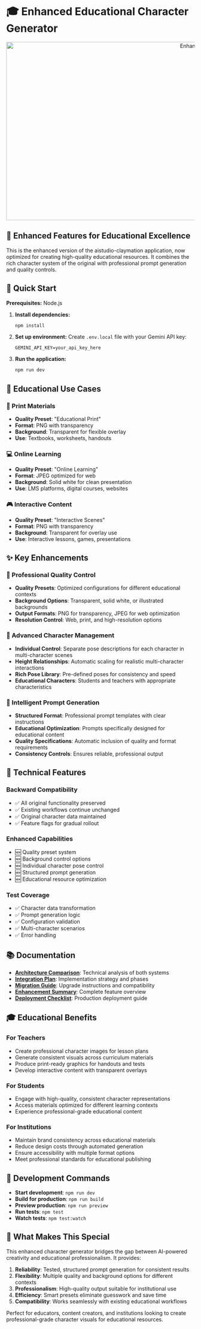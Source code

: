 # 🎓 Enhanced Educational Character Generator

<div align="center">
<img width="1200" height="475" alt="Enhanced Educational Character Generator" src="https://github.com/user-attachments/assets/0aa67016-6eaf-458a-adb2-6e31a0763ed6" />
</div>

## 🌟 Enhanced Features for Educational Excellence

This is the enhanced version of the aistudio-claymation application, now optimized for creating high-quality educational resources. It combines the rich character system of the original with professional prompt generation and quality controls.

## 🚀 Quick Start

**Prerequisites:** Node.js

1. **Install dependencies:**
   ```bash
   npm install
   ```

2. **Set up environment:**
   Create `.env.local` file with your Gemini API key:
   ```
   GEMINI_API_KEY=your_api_key_here
   ```

3. **Run the application:**
   ```bash
   npm run dev
   ```

## 🎯 Educational Use Cases

### 📖 Print Materials
- **Quality Preset**: "Educational Print"
- **Format**: PNG with transparency
- **Background**: Transparent for flexible overlay
- **Use**: Textbooks, worksheets, handouts

### 💻 Online Learning
- **Quality Preset**: "Online Learning"  
- **Format**: JPEG optimized for web
- **Background**: Solid white for clean presentation
- **Use**: LMS platforms, digital courses, websites

### 🎮 Interactive Content
- **Quality Preset**: "Interactive Scenes"
- **Format**: PNG with transparency
- **Background**: Transparent for overlay use
- **Use**: Interactive lessons, games, presentations

## ✨ Key Enhancements

### 🎨 Professional Quality Control
- **Quality Presets**: Optimized configurations for different educational contexts
- **Background Options**: Transparent, solid white, or illustrated backgrounds
- **Output Formats**: PNG for transparency, JPEG for web optimization
- **Resolution Control**: Web, print, and high-resolution options

### 👥 Advanced Character Management
- **Individual Control**: Separate pose descriptions for each character in multi-character scenes
- **Height Relationships**: Automatic scaling for realistic multi-character interactions
- **Rich Pose Library**: Pre-defined poses for consistency and speed
- **Educational Characters**: Students and teachers with appropriate characteristics

### 🧠 Intelligent Prompt Generation
- **Structured Format**: Professional prompt templates with clear instructions
- **Educational Optimization**: Prompts specifically designed for educational content
- **Quality Specifications**: Automatic inclusion of quality and format requirements
- **Consistency Controls**: Ensures reliable, professional output

## 🔧 Technical Features

### Backward Compatibility
- ✅ All original functionality preserved
- ✅ Existing workflows continue unchanged
- ✅ Original character data maintained
- ✅ Feature flags for gradual rollout

### Enhanced Capabilities
- 🆕 Quality preset system
- 🆕 Background control options
- 🆕 Individual character pose control
- 🆕 Structured prompt generation
- 🆕 Educational resource optimization

### Test Coverage
- ✅ Character data transformation
- ✅ Prompt generation logic
- ✅ Configuration validation
- ✅ Multi-character scenarios
- ✅ Error handling

## 📚 Documentation

- **[Architecture Comparison](ARCHITECTURE_COMPARISON.md)**: Technical analysis of both systems
- **[Integration Plan](INTEGRATION_PLAN.md)**: Implementation strategy and phases
- **[Migration Guide](MIGRATION_GUIDE.md)**: Upgrade instructions and compatibility
- **[Enhancement Summary](ENHANCEMENT_SUMMARY.md)**: Complete feature overview
- **[Deployment Checklist](DEPLOYMENT_CHECKLIST.md)**: Production deployment guide

## 🎓 Educational Benefits

### For Teachers
- Create professional character images for lesson plans
- Generate consistent visuals across curriculum materials
- Produce print-ready graphics for handouts and tests
- Develop interactive content with transparent overlays

### For Students
- Engage with high-quality, consistent character representations
- Access materials optimized for different learning contexts
- Experience professional-grade educational content

### For Institutions
- Maintain brand consistency across educational materials
- Reduce design costs through automated generation
- Ensure accessibility with multiple format options
- Meet professional standards for educational publishing

## 🔧 Development Commands

- **Start development**: `npm run dev`
- **Build for production**: `npm run build`
- **Preview production**: `npm run preview`
- **Run tests**: `npm test`
- **Watch tests**: `npm test:watch`

## 🌟 What Makes This Special

This enhanced character generator bridges the gap between AI-powered creativity and educational professionalism. It provides:

1. **Reliability**: Tested, structured prompt generation for consistent results
2. **Flexibility**: Multiple quality and background options for different contexts
3. **Professionalism**: High-quality output suitable for institutional use
4. **Efficiency**: Smart presets eliminate guesswork and save time
5. **Compatibility**: Works seamlessly with existing educational workflows

Perfect for educators, content creators, and institutions looking to create professional-grade character visuals for educational resources.
